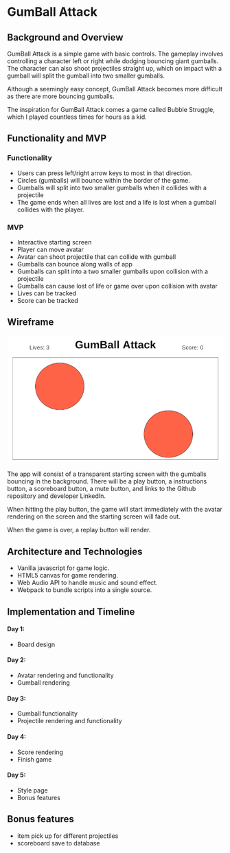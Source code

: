 # GumBall Attack

## Background and Overview
GumBall Attack is a simple game with basic controls. The gameplay involves controlling a character left or right while dodging bouncing giant gumballs. The character can also shoot projectiles straight up, which on impact with a gumball will split the gumball into two smaller gumballs.

Although a seemingly easy concept, GumBall Attack becomes more difficult as there are more bouncing gumballs.

The inspiration for GumBall Attack comes a game called Bubble Struggle, which I played countless times for hours as a kid.

## Functionality and MVP
### Functionality
- Users can press left/right arrow keys to most in that direction.
- Circles (gumballs) will bounce within the border of the game.
- Gumballs will split into two smaller gumballs when it collides with a projectile
- The game ends when all lives are lost and a life is lost when a gumball collides with the player.

### MVP
- Interactive starting screen
- Player can move avatar
- Avatar can shoot projectile that can collide with gumball
- Gumballs can bounce along walls of app
- Gumballs can split into a two smaller gumballs upon collision with a projectile
- Gumballs can cause lost of life or game over upon collision with avatar 
- Lives can be tracked
- Score can be tracked

## Wireframe
![alt text](assets/images/Wireframe.png)

The app will consist of a transparent starting screen with the gumballs bouncing in the background. There will be a play button, a instructions button, a scoreboard button, a mute button, and links to the Github repository and developer LinkedIn.

When hitting the play button, the game will start immediately with the avatar rendering on the screen and the starting screen will fade out.

When the game is over, a replay button will render.

## Architecture and Technologies
- Vanilla javascript for game logic.
- HTML5 canvas for game rendering.
- Web Audio API to handle music and sound effect.
- Webpack to bundle scripts into a single source.

## Implementation and Timeline
#### Day 1:
- Board design
#### Day 2:
- Avatar rendering and functionality
- Gumball rendering
#### Day 3:
- Gumball functionality
- Projectile rendering and functionality
#### Day 4:
- Score rendering
- Finish game
#### Day 5:
- Style page
- Bonus features
## Bonus features
- item pick up for different projectiles
- scoreboard save to database